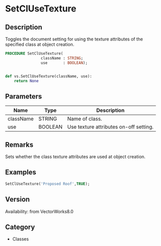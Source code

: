 # SetClUseTexture

## Description
Toggles the document setting for using the texture attributes of the specified class at object creation.

```pascal
PROCEDURE SetClUseTexture(
				className : STRING;
				use       : BOOLEAN);
```

```python

def vs.SetClUseTexture(className, use):
    return None
```

## Parameters
|Name|Type|Description|
|---|---|---|
|className|STRING|Name of class.|
|use|BOOLEAN|Use texture attributes on-off setting.|

## Remarks
Sets whether the class texture attributes are used at object creation.

## Examples
```pascal
SetClUseTexture('Proposed Roof',TRUE);
```

## Version
Availability: from VectorWorks8.0
## Category
* Classes

